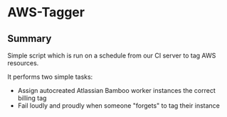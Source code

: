 # AWS-Tagger

## Summary

Simple script which is run on a schedule from our CI server to tag AWS resources.

It performs two simple tasks:
- Assign autocreated Atlassian Bamboo worker instances the correct billing tag
- Fail loudly and proudly when someone "forgets" to tag their instance
